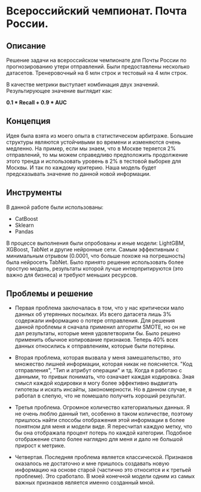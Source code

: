 # Всероссийский чемпионат. Почта России.

## Описание
Решение задачи на всероссийском чемпионате для Почты России по прогнозированию утери отправлений. Были предоставлены несколько датасетов. Тренеровочный на 6 млн строк и тестовый на 4 млн строк.

В качестве метрики выступает комбинация двух значений. Результирующее значение выглядит как:

**0.1 * Recall + 0.9 * AUC**

## Концепция
Идея была взята из моего опыта в статистическом арбитраже. Большие структуры являются устойчивыми во времени и изменяются очень медленно. На пример, если мы знаем, что в Москве теряется 2% отправлений, то мы можем справедливо предположить продолжение этого тренда и использовать уровень в 2% в тестовой выборке для Москвы. И так по каждому критерию. Наша модель будет предсказывать значение по данной новой информации. 

## Инструменты
В данной работе были использованы:
- CatBoost
- Sklearn
- Pandas

В процессе выполнения были опробованы и иные модели: LightGBM, XGBoost, TabNet и другие нейронные сети. Самым эффективным с минимальным отрывом (0.0001, что больше похоже на погрешность) была нейросеть TabNet. Было принято решение использовать более простую модель, результаты которой лучше интерпритируются (это важно для бизнеса) и требуют меньших ресурсов. 

## Проблемы и решение
- Первая проблема заключалась в том, что у нас критически мало данных об утерянных посылках. Из всего датасета лишь 3% содержали информацию о потере отправления.
Для решения данной проблемы я сначала применил алгоритм SMOTE, но он не дал результаты, которые меня удовлетворили бы. Было решено применить обычное копирование признаков. Теперь 40% всех данных относились к отправлениям, которые были потеряны.

- Вторая проблема, которая вызвала у меня замешательство, это множество лишней информации, которая никак не поясняется. "Код отправления", "Тип и атрибут операции" и тд. Когда я работаю с данными, то привык понимать, что означает каждая кодировка. Зная смысл каждой кодировки я могу более эффективно выдвигать гипотезы и искать инсайты, закономерности. Но в данном случае, я работал в слепую, что не помешало получить хороший результат.

- Третья проблема. Огромное количество категориальных данных. Я не очень люблю данный тип, особенно в таком количестве, поэтому пришлось найти способы отображения этой информации в более понятном для меня и модели виде. Я пересчитал каждую метку, что бы она отображала процент потерь по каждой категории. Подобное отображение стало более наглядно для меня и дало не большой прирост к метрике.

- Четвертая. Последняя проблема является классической. Признаков оказалось не достаточно и мне пришлось создавать новую информацию на основе старой (частично это относится и к третьей проблеме). Это сработало. В моей конечной модели одним из самых важных признаков является именно созданный мной.
